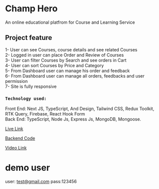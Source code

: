 # Champ Hero

An online educational platfrom for Course and Learning Service

## Project feature

1- User can see Courses, course details and see related Courses</br>
2- Logged in user can place Order and Review of Courses</br>
3- User can filter Courses by Search and see orders in Cart</br>
4- User can sort Courses by Price and Category</br>
5- From Dashboard user can manage his order and feedback</br>
6- From Dashboard user can manage all orders, feedbacks and user permission</br>
7- Site is fully responsive</br>

### `Technology used:`

Front End: Next JS, TypeScript, And Design, Tailwind CSS, Redux Toolkit, RTK Query, Firebase, React Hook Form</br>
Back End: TypeScript, Node Js, Express Js, MongoDB, Mongoose. </br>

[Live Link](https://champ-hero.vercel.app)

[Backend Code](https://github.com/champmahfuz/Champ-Hero-Backend)

[Video Link](https://drive.google.com/file/d/1ZEt_La-5C5o1BgCoNKDKaPjiRB4qZ9LG/view?usp=share_link)

# demo user

user: test@gmail.com
pass:123456
